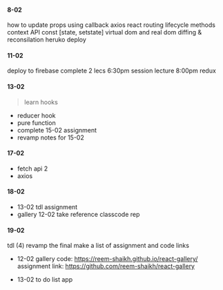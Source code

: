 #### 8-02
how to update props using callback 
axios 
react routing 
lifecycle methods 
context API 
const [state, setstate]
virtual dom and real dom 
diffing & reconsilation 
heruko deploy

#### 11-02
deploy to firebase 
complete 2 lecs 
6:30pm session 
lecture 8:00pm
redux

#### 13-02
> learn hooks 
- reducer hook 
- pure function 
- complete 15-02 assignment 
- revamp notes for 15-02

#### 17-02 
- fetch api 2
- axios 

#### 18-02
- 13-02 tdl assignment 
- gallery 12-02 take reference classcode rep 

#### 19-02
tdl (4)
revamp the final 
make a list of assignment and code links 


- 12-02 gallery 
code: https://reem-shaikh.github.io/react-gallery/
assignment link: https://github.com/reem-shaikh/react-gallery

- 13-02 to do list app 

